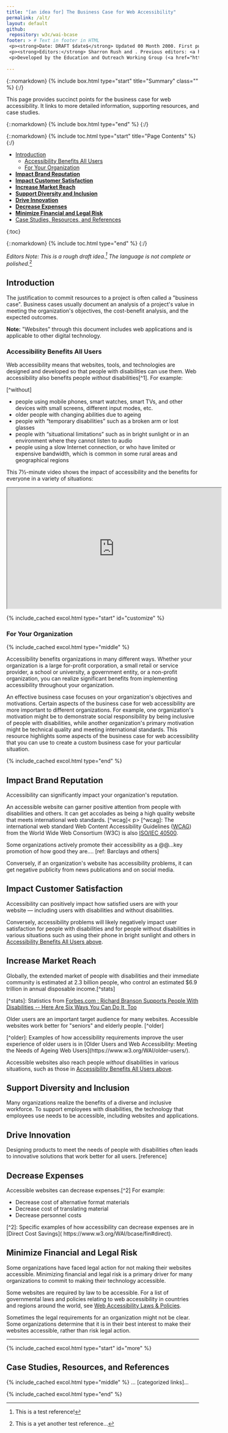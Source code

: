 ```yaml
---
title: "[an idea for] The Business Case for Web Accessibility"
permalink: /alt/
layout: default
github:
 repository: w3c/wai-bcase
footer: > # Text in footer in HTML
 <p><strong>Date: DRAFT $date$</strong> Updated 00 Month 2000. First published 00 Month 2000.</p>
 <p><strong>Editors:</strong> Sharron Rush and . Previous editors: <a href="https://www.w3.org/People/Shawn">Shawn Lawton Henry</a>, Andrew Arch, and Judy Brewer. <a href="https://www.w3.org/WAI/bcase/ack.html" shape="rect">Acknowledgements</a> lists additional contributors.</p>
 <p>Developed by the Education and Outreach Working Group (<a href="http://www.w3.org/WAI/EO/">EOWG</a>). Previously updated as part of <a href="https://www.w3.org/WAI/WAI-AGE/Overview.html" shape="rect">WAI-AGE Project</a> funded by the European Commission under the FP6 IST Programme.</p>
 
---
```


{::nomarkdown}
{% include box.html type="start" title="Summary" class="" %}
{:/}

This page provides succinct points for the business case for web accessibility. It links to more detailed information, supporting resources, and case studies.

{::nomarkdown}
{% include box.html type="end" %}
{:/}

{::nomarkdown}
{% include toc.html type="start" title="Page Contents" %}
{:/}

<ul>
 <li><a href="#intro">Introduction</a>
 <ul>
 <li><a href="#allusers">Accessibility Benefits All Users</a></li>
 <li><a href="#your-org">For Your Organization</a></li>
 </ul>
 </li>
 <li><a href="#brand"><strong>Impact Brand Reputation</strong></a></li>
 <li><a href="#ux"><strong>Impact Customer Satisfaction</strong></a></li>
 <li><strong><a href="#market">Increase Market Reach</a></strong></li>
 <li><strong><a href="#inclusion">Support Diversity and Inclusion</a></strong></li>
 <li><strong><a href="#innovation">Drive Innovation</a></strong></li>
 <li><strong><a href="#lower-expenses">Decrease Expenses</a></strong></li>
 <li><strong><a href="#risk">Minimize Financial and Legal Risk</a></strong><a href="#risk"></a></li>
 <li><a href="#more">Case Studies, Resources, and References</a></li>
 </ul>

{:toc}

{::nomarkdown}
{% include toc.html type="end" %}
{:/}

_Editors Note: This is a rough draft idea.[^7] The language is not complete or polished._[^test2]

[^7]: This is a test reference!

[^test2]: This is a yet another test reference…


<h2 id="intro">Introduction</h2>
<p>The justification to commit resources to a project is often called a "business case". Business cases usually document an analysis of a project's value in meeting the organization's objectives, the cost-benefit analysis, and the expected outcomes.</p>
<p><strong>Note:</strong> &quot;Websites&quot; through this document includes web applications and is applicable to other digital technology.</p>

<h3 id="allusers">Accessibility Benefits All Users</h3>
<p>Web accessibility means that websites, tools, and technologies are designed and developed so that people with disabilities can use them. Web accessibility also benefits people <em>without</em> disabilities[^1]. For example:</p>
[^without]
<ul>
 <li>people using mobile phones, smart watches, smart TVs, and other devices with small screens, different input modes, etc.</li>
 <li>older people with changing abilities due to ageing</li>
 <li>people with &ldquo;temporary disabilities&rdquo; such as a broken arm or lost glasses</li>
 <li>people with &ldquo;situational limitations&rdquo; such as in bright sunlight or in an environment where they cannot listen to audio</li>
 <li>people using a slow Internet connection, or who have limited or expensive bandwidth, which is common in some rural areas and geographical regions</li>
 </ul>

[^without]: without-Specific examples of how accessibility requirements benefit users without disabilities are in [Web Accessibility Benefits People With and Without Disabilities](https://www.w3.org/WAI/bcase/soc.html#groups).

[^1]: 1-Specific examples of how accessibility requirements benefit users without disabilities are in [Web Accessibility Benefits People With and Without Disabilities](https://www.w3.org/WAI/bcase/soc.html#groups).

<p>This 7&#189;-minute video shows the impact of accessibility and the benefits for everyone in a variety of situations:</p>
<iframe title="Video" width="560" height="315" src="https://www.youtube-nocookie.com/embed/3f31oufqFSM" allowfullscreen=""></iframe>

{% include_cached excol.html type="start" id="customize" %}

<h3 id="your-org">For Your Organization</h3>

{% include_cached excol.html type="middle" %}

<p>Accessibility benefits organizations in many different ways. Whether your organization is a large for-profit corporation, a small retail or service provider, a school or university, a government entity, or a non-profit organization, you can realize significant benefits from implementing accessibility throughout your organization.</p>
<p>An effective business case focuses on your organization's objectives and motivations. Certain aspects of the business case for web accessibility are more important to different organizations. For example, one organization's motivation might be to demonstrate social responsibility by being inclusive of people with disabilities, while another organization's primary motivation might be technical quality and meeting international standards. This resource highlights some aspects of the business case for web accessibility that you can use to create a custom business case for your particular situation.</p>

{% include_cached excol.html type="end" %}

<h2 id="brand">Impact Brand Reputation</h2>
<p>Accessibility can significantly impact your organization's reputation.</p>
<p>An accessible website can garner positive attention from people with disabilities and others. It can get accolades as being a high quality website that meets international web standards. [^wcag]< p>
[^wcag]: The international web standard Web Content Accessibility Guidelines (<a href="http://www.w3.org/WAI/intro/wcag.php">WCAG</a>) from the World Wide Web Consortium (W3C) is also <a href="https://www.w3.org/blog/2012/10/wcag-20-is-now-also-isoiec-405/">ISO/IEC 40500</a>.
<p>Some organizations actively promote their accessibility as a @@...key promotion of how good they are…. [ref:  Barclays and others]</p>
<p>Conversely, if an organization's website has accessibility problems, it can get negative publicity from news publications and on social media.</p>

<h2 id="ux">Impact Customer Satisfaction</h2>
<p>Accessibility can positively impact how satisfied users are with your website &mdash; including users with disabilities and without disabilities.</p>
<p>Conversely, accessibility problems will likely negatively impact user satisfaction for people with disabilities and for people without disabilities in various situations such as using their phone in bright sunlight and others in <a href="#allusers"> Accessibility Benefits All Users above</a>.</p>

<h2 id="market">Increase Market Reach</h2>
<p>Globally, the extended market of people with disabilities and their immediate community is estimated at 2.3 billion people, who control an estimated $6.9 trillion in annual disposable income.[^stats]</p>
[^stats]: Statistics from <a href="https://www.forbes.com/sites/gaudianohunt/2016/10/31/richard-branson-supports-disabilities/#3fe3d1d8788e">Forbes.com : Richard Branson Supports People With Disabilities -- Here Are Six Ways You Can Do It, Too</a>
<p>Older users are an important target audience for many websites. Accessible websites work better for &quot;seniors&quot; and elderly people. [^older] </p>
[^older]: Examples of how accessibility requirements improve the user experience of older users is in [Older Users and Web Accessibility: Meeting the Needs of Ageing Web Users](https://www.w3.org/WAI/older-users/).
<p>Accessible websites also reach people <em>without</em> disabilities in various situations, such as those in <a href="#allusers">Accessibility Benefits All Users above</a>.</p>

<h2 id="inclusion">Support Diversity and Inclusion</h2>
<p>Many organizations realize the benefits of a diverse and inclusive workforce. To support employees with disabilities, the technology that employees use needs to be accessible, including websites and applications.</p>

<h2 id="innovation">Drive Innovation</h2>
<p>Designing products to meet the needs of people with disabilities often leads to innovative solutions that work better for all users. [reference]</p>

<h2 id="lower-expenses">Decrease Expenses</h2>
<p>Accessible websites can decrease expenses.[^2] For example:</p>
<ul>
 <li>Decrease cost of alternative format materials</li>
 <li>Decrease cost of translating material</li>
 <li>Decrease personnel costs</li>
 </ul>
[^2]: Specific examples of how accessibility can decrease expenses are in [Direct Cost Savings]( https://www.w3.org/WAI/bcase/fin#direct).

<h2 id="risk">Minimize Financial and Legal Risk</h2>
<p>Some organizations have faced legal action for not making their websites accessible. Minimizing financial and legal risk is a primary driver for many organizations to commit to making their technology accessible.</p>
<p>Some websites are required by law to be accessible. For a list of governmental laws and policies relating to web accessibility in countries and regions around the world, see <a href="https://www.w3.org/WAI/policies/">Web Accessibility Laws &amp; Policies</a>.</p>
<p>Sometimes the legal requirements for an organization might not be clear. Some organizations determine that it is in their best interest to make their websites accessible, rather than risk legal action.</p>
<hr/>

{% include_cached excol.html type="start" id="more" %}

<h2>Case Studies, Resources, and References</h2>

{% include_cached excol.html type="middle" %}
... [categorized links]…

{% include_cached excol.html type="end" %}
